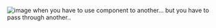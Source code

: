 ![image](https://github.com/user-attachments/assets/78ed99c2-7195-40e7-8eeb-e57f5c6827d8)
when you have to use component to another... but you have to pass through another.. 
